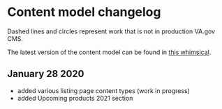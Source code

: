 # Content model changelog

Dashed lines and circles represent work that is not in production VA.gov CMS.

The latest version of the content model can be found in [this whimsical](https://whimsical.com/PyatLZVHkA8QPxzuAqUEe8).

## January 28 2020

* added various listing page content types \(work in progress\)
* added Upcoming products 2021 section

